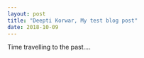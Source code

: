 ```yaml
---
layout: post
title: "Deepti Korwar, My test blog post"
date: 2018-10-09
---
```


Time travelling to the past....
